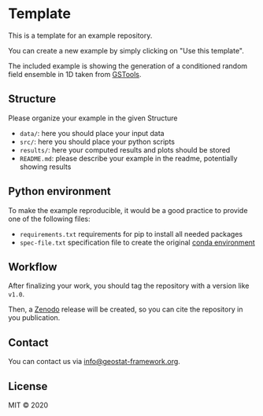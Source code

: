 # Template

This is a template for an example repository.

You can create a new example by simply clicking on "Use this template".

The included example is showing the generation of a conditioned random field ensemble
in 1D taken from [GSTools](https://geostat-framework.readthedocs.io/projects/gstools/en/stable/examples/06_conditioned_fields/00_condition_ensemble.html#sphx-glr-examples-06-conditioned-fields-00-condition-ensemble-py).


## Structure

Please organize your example in the given Structure
- `data/`: here you should place your input data
- `src/`: here you should place your python scripts
- `results/`: here your computed results and plots should be stored
- `README.md`: please describe your example in the readme, potentially showing results


## Python environment

To make the example reproducible, it would be a good practice to provide one of
the following files:
- `requirements.txt` requirements for pip to install all needed packages
- `spec-file.txt` specification file to create the original [conda environment](https://docs.conda.io/projects/conda/en/latest/user-guide/tasks/manage-environments.html#building-identical-conda-environments)


## Workflow

After finalizing your work, you should tag the repository with a version like `v1.0`.

Then, a [Zenodo](https://zenodo.org/) release will be created, so you can cite the repository in you publication.


## Contact

You can contact us via <info@geostat-framework.org>.


## License

MIT © 2020

